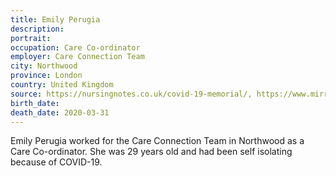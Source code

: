 ```yaml
---
title: Emily Perugia
description: 
portrait: 
occupation: Care Co-ordinator
employer: Care Connection Team
city: Northwood
province: London
country: United Kingdom
source: https://nursingnotes.co.uk/covid-19-memorial/, https://www.mirror.co.uk/news/uk-news/beautiful-care-coordinator-29-dies-21821825, https://www.cnwl.nhs.uk/news/emily-perugia-statement-cnwl-staff-tuesday-31-march
birth_date: 
death_date: 2020-03-31
---
```


Emily Perugia worked for the Care Connection Team in Northwood as a Care Co-ordinator. She was 29 years old and had been self isolating because of COVID-19.
